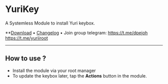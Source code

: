 # YuriKey
A Systemless Module to install Yuri keybox.

**[Download](https://github.com/dpejoh/yurikey/releases/download/v1.2/module.zip) •
[Changelog](https://raw.githubusercontent.com/dpejoh/yurikey/refs/heads/main/changelog.md) •
Join group telegram:
https://t.me/dpejoh
https://t.me/yuriiroot

---

## How to use ?

- Install the module via your root manager
- To update the keybox later, tap the **Actions** button in the module.
